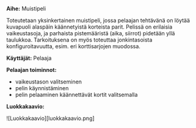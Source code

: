 ###
**Aihe:** Muistipeli

Toteutetaan yksinkertainen muistipeli, jossa pelaajan tehtävänä on löytää kuvapuoli alaspäin käännetyistä korteista parit. Pelissä on erilaisia vaikeustasoja, ja parhaista pistemääristä (aika, siirrot) pidetään yllä taulukkoa. Tarkoituksena on myös toteuttaa jonkintasoista konfiguroitavuutta, esim. eri korttisarjojen muodossa.

**Käyttäjät:** Pelaaja

**Pelaajan toiminnot:** 

* vaikeustason valitseminen
* pelin käynnistäminen
* pelin pelaaminen käännettävät kortit valitsemalla

**Luokkakaavio:**

![Luokkakaavio][luokkakaavio.png]

